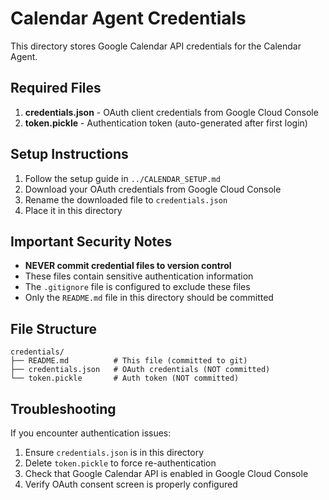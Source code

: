 # Calendar Agent Credentials

This directory stores Google Calendar API credentials for the Calendar Agent.

## Required Files

1. **credentials.json** - OAuth client credentials from Google Cloud Console
2. **token.pickle** - Authentication token (auto-generated after first login)

## Setup Instructions

1. Follow the setup guide in `../CALENDAR_SETUP.md`
2. Download your OAuth credentials from Google Cloud Console
3. Rename the downloaded file to `credentials.json`
4. Place it in this directory

## Important Security Notes

- **NEVER commit credential files to version control**
- These files contain sensitive authentication information
- The `.gitignore` file is configured to exclude these files
- Only the `README.md` file in this directory should be committed

## File Structure

```
credentials/
├── README.md          # This file (committed to git)
├── credentials.json   # OAuth credentials (NOT committed)
└── token.pickle       # Auth token (NOT committed)
```

## Troubleshooting

If you encounter authentication issues:

1. Ensure `credentials.json` is in this directory
2. Delete `token.pickle` to force re-authentication
3. Check that Google Calendar API is enabled in Google Cloud Console
4. Verify OAuth consent screen is properly configured 